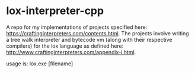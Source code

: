 # lox-interpreter-cpp

A repo for my implementations of projects specified here: https://craftinginterpreters.com/contents.html. The projects involve writing a tree walk interpreter and bytecode vm (along with their respective compilers) for the lox language as defined here: http://www.craftinginterpreters.com/appendix-i.html.

usage is: lox.exe \[filename\]
